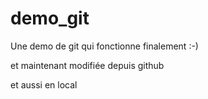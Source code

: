 # demo_git
Une demo de git qui fonctionne finalement :-) 


et maintenant modifiée depuis github 

et aussi en local 
